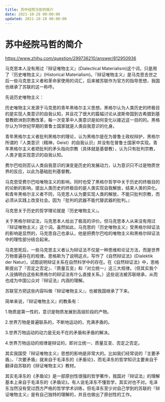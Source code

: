 ```yaml
---
title: 苏中经院马哲的简介
date: 2021-10-28 00:00:00
updated: 2021-10-28 00:00:00
---
```


# 苏中经院马哲的简介
https://www.zhihu.com/question/299736210/answer/812950936

马克思本人没有用过『辩证唯物主义』(Dialectical Materialism)这个词，只是用了『历史唯物主义』(Historical Materialism)。『辩证唯物主义』是马克思去世之后一些马克思主义者和革命家使用的词汇，后来被苏联作为官方的指导思想，我国也继承了苏联的这一称呼。

先说历史唯物主义：

历史唯物主义发源于马克思的青年黑格尔主义思想。黑格尔认为人类历史的终极目的是实现人类意识的自我认知，并且花了很大的篇幅讨论从波斯帝国到古希腊到基督教欧洲到宗教改革，每一次变革中人类意识是如何变化以接近这一目的的。黑格尔认为19世纪早期的普鲁士国家就是人类自我意识的化身。

青年黑格尔主义者批判黑格尔的理论，认为黑格尔是在为普鲁士政权辩护，黑格尔所谓的『人类意识（精神，Geist）的自我认识』并没有在普鲁士国家中实现。青年黑格尔主义者把批判的矛头指向宗教（具体就是基督教），认为只有批判宗教，人类才能实现意识的自我认知。

费尔巴哈则否认人类自我意识的演变是历史的发展动力，认为意识只不过是物质世界的反应，以此为基础批判基督教。

马克思受费尔巴哈唯物主义的影响，同时也受了黑格尔哲学中关于历史的终极目的的论断的影响，提出人类历史的终极目的是人类实现自我解放，结束人类的异化。和青年黑格尔主义者不同，马克思人认为要实现人类的解放，不能只批判宗教，而必须从实践上改变社会。因为『批判的武器不能代替武器的批判。』

马克思关于历史的哲学理论就是『历史唯物主义』。

关于黑格尔辩证法，马克思本人给出了极高的评价。但马克思本人从来没有用过『辩证唯物主义』这个词。虽然如此，马克思的『历史唯物主义』受黑格尔辩证法的影响是显然的，马克思自己也承认，他是把费尔巴哈的唯物主义和黑格尔辩证法中的理性部分结合起来。

马克思死后，一些马克思主义者认为辩证法不仅是一种思维和论证方法，而是世界万物普遍存在的规律。恩格斯为了说明这点，写作了《自然辩证法》(Dialektik der Natur)，试图说明辩证关系在自然科学中的存在。在《自然辩证法》中，恩格斯提出了『否定之否定』、『质量互变』和『对立统一』这三大规律。（但其实我个人没搞明白这些和黑格尔的辩证法有什么直接关系。）这些说法被苏联继承，从而也成为中国公众对『辩证法』内涵的理解。

苏联官方把这些内容叫做『辩证唯物主义』，也被我国继承了下来。

简单来说，『辩证唯物主义』的教条有：

1.物质是第一性的，意识是物质发展到高级阶段的产物。

2.世界万物是普遍联系的，不断地运动的，充满矛盾的。

3.世界万物运动的动力是无处不在的矛盾和矛盾的解决。

4.世界万物运动的规律是辩证的，即对立统一、质量互变、否定之否定。

其实我国受『辩证唯物主义』思想的影响是非常大的。比如我们经常说的『主要矛盾』、『次要矛盾』就来自于毛泽东的《矛盾论》，而毛泽东的哲学知识主要来自于翻译自苏联的《辩证唯物主义》教材。

其实毛泽东的《矛盾论》是一部原创性很强的哲学著作，我国对『辩证法』的理解基本上来自于毛泽东的《矛盾论》。有人说毛泽东不懂哲学，其实对也不对。毛泽东当然没有受过西方严格的哲学学术训练，但毛泽东至少对自己学到的苏联的『辩证唯物主义』是有自己独特的理解的，并且也做出了原创性的工作。

